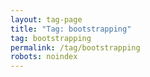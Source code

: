 ```yaml
---
layout: tag-page
title: "Tag: bootstrapping"
tag: bootstrapping
permalink: /tag/bootstrapping
robots: noindex
---
```

